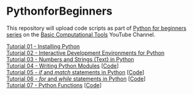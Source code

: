 # PythonforBeginners
This repository will upload code scripts as part of [Python for beginners series](https://www.youtube.com/playlist?list=PLbFAVI7hKVxWSkbmWANJ0QVZCU0G_hxpc) on the [Basic Computational Tools](https://www.youtube.com/@basiccomputationaltools) YouTube Channel.

[Tutorial 01 - Installing Python](https://youtu.be/4BAzEyvjXLM)\
[Tutorial 02 - Interactive Development Environments for Python](https://youtu.be/pnh8v_tgTnM)\
[Tutorial 03 - Numbers and Strings (Text) in Python](https://youtu.be/DXi4dZTkrzU)\
[Tutorial 04 - Writing Python Modules](https://youtu.be/McY7pQKHU2I) [[Code](Fundamentals/Tutorial04)]\
[Tutorial 05 - *if* and *match* statements in Python](https://youtu.be/OJTtacKzaBE) [[Code](Fundamentals/Tutorial05)]\
[Tutorial 06 - *for* and *while* statements in Python](https://youtu.be/GPTTbsWf-og) [[Code](Fundamentals/Tutorial06)]\
[Tutorial 07 - Python Functions](https://youtu.be/GPTTbsWf-og) [[Code](Fundamentals/Tutorial07)]
